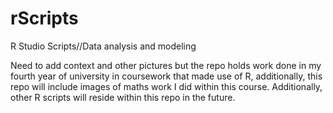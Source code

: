 # rScripts
R Studio Scripts//Data analysis and modeling

Need to add context and other pictures but the repo holds work done in my fourth year of university in coursework that made use of R, additionally, this repo will include images of maths work I did within this course. Additionally, other R scripts will reside within this repo in the future. 
